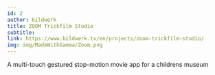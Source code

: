 ```yaml
---
id: 2
author: bildwerk
title: ZOOM Trickfilm Studio
subtitle:
link: https://www.bildwerk.tv/en/projects/zoom-trickfilm-studio/
img: img/MadeWithGamma/Zoom.png
---
```

A multi-touch gestured stop-motion movie app for a childrens museum